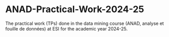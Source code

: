 # ANAD-Practical-Work-2024-25
The practical work (TPs) done in the data mining course (ANAD, analyse et fouille de données) at ESI for the academic year 2024-25.
